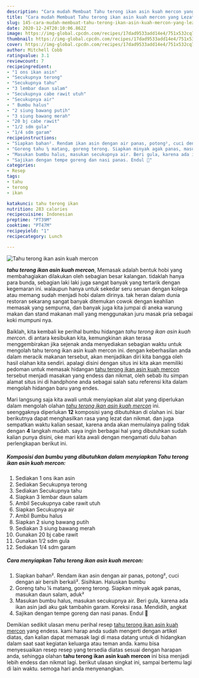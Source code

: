 ```yaml
---
description: "Cara mudah Membuat Tahu terong ikan asin kuah mercon yang Lezat"
title: "Cara mudah Membuat Tahu terong ikan asin kuah mercon yang Lezat"
slug: 145-cara-mudah-membuat-tahu-terong-ikan-asin-kuah-mercon-yang-lezat
date: 2020-12-24T20:10:06.862Z
image: https://img-global.cpcdn.com/recipes/17dad9533add14e4/751x532cq70/tahu-terong-ikan-asin-kuah-mercon-foto-resep-utama.jpg
thumbnail: https://img-global.cpcdn.com/recipes/17dad9533add14e4/751x532cq70/tahu-terong-ikan-asin-kuah-mercon-foto-resep-utama.jpg
cover: https://img-global.cpcdn.com/recipes/17dad9533add14e4/751x532cq70/tahu-terong-ikan-asin-kuah-mercon-foto-resep-utama.jpg
author: Mitchell Cobb
ratingvalue: 3.1
reviewcount: 7
recipeingredient:
- "1 ons ikan asin"
- "Secukupnya terong"
- "Secukupnya tahu"
- "3 lembar daun salam"
- "Secukupnya cabe rawit utuh"
- "Secukupnya air"
- " Bumbu halus"
- "2 siung bawang putih"
- "3 siung bawang merah"
- "20 bj cabe rawit"
- "1/2 sdm gula"
- "1/4 sdm garam"
recipeinstructions:
- "Siapkan bahan². Rendam ikan asin dengan air panas, potong², cuci dengan air bersih berkali². Sisihkan. Haluskan bumbu"
- "Goreng tahu ¼ matang, goreng terong. Siapkan minyak agak panas, masukan daun salam, aduk²"
- "Masukan bumbu halus, masukan secukupnya air. Beri gula, karena ada ikan asin jadi aku gak tambahin garam. Koreksi rasa. Mendidih, angkat"
- "Sajikan dengan tempe goreng dan nasi panas. Endul 🤤"
categories:
- Resep
tags:
- tahu
- terong
- ikan

katakunci: tahu terong ikan 
nutrition: 283 calories
recipecuisine: Indonesian
preptime: "PT39M"
cooktime: "PT47M"
recipeyield: "1"
recipecategory: Lunch

---
```



![Tahu terong ikan asin kuah mercon](https://img-global.cpcdn.com/recipes/17dad9533add14e4/751x532cq70/tahu-terong-ikan-asin-kuah-mercon-foto-resep-utama.jpg)

<b><i>tahu terong ikan asin kuah mercon</i></b>, Memasak adalah bentuk hobi yang membahagiakan dilakukan oleh sebagian besar kalangan. tidaklah hanya para bunda, sebagian laki laki juga sangat banyak yang tertarik dengan kegemaran ini. walaupun hanya untuk sekedar seru seruan dengan kolega atau memang sudah menjadi hobi dalam dirinya. tak heran dalam dunia restoran sekarang sangat banyak ditemukan cowok dengan keahlian memasak yang sempurna, dan banyak juga kita jumpai di aneka warung makan dan stand makanan mall yang menggunakan juru masak pria sebagai koki mumpuni nya.

Baiklah, kita kembali ke perihal bumbu hidangan <i>tahu terong ikan asin kuah mercon</i>. di antara kesibukan kita, kemungkinan akan terasa menggembirakan jika sejenak anda menyediakan sebagian waktu untuk mengolah tahu terong ikan asin kuah mercon ini. dengan keberhasilan anda dalam meracik makanan tersebut, akan menjadikan diri kita bangga oleh hasil olahan kita sendiri. apalagi disini dengan situs ini kita akan memiliki pedoman untuk memasak hidangan <u>tahu terong ikan asin kuah mercon</u> tersebut menjadi masakan yang endess dan nikmat, oleh sebab itu simpan alamat situs ini di handphone anda sebagai salah satu referensi kita dalam mengolah hidangan baru yang endes.




Mari langsung saja kita awali untuk menyiapkan alat alat yang diperlukan dalam mengolah olahan <u><i>tahu terong ikan asin kuah mercon</i></u> ini. seenggaknya diperlukan <b>12</b> komposisi yang dibutuhkan di olahan ini. biar berikutnya dapat menghasilkan rasa yang lezat dan nikmat. dan juga sempatkan waktu kalian sesaat, karena anda akan memulainya paling tidak dengan <b>4</b> langkah mudah. saya ingin berbagai hal yang dibutuhkan sudah kalian punya disini, oke mari kita awali dengan mengamati dulu bahan perlengkapan berikut ini.

<!--inarticleads1-->

##### Komposisi dan bumbu yang dibutuhkan dalam menyiapkan Tahu terong ikan asin kuah mercon:

1. Sediakan 1 ons ikan asin
1. Sediakan Secukupnya terong
1. Sediakan Secukupnya tahu
1. Siapkan 3 lembar daun salam
1. Ambil Secukupnya cabe rawit utuh
1. Siapkan Secukupnya air
1. Ambil  Bumbu halus
1. Siapkan 2 siung bawang putih
1. Sediakan 3 siung bawang merah
1. Gunakan 20 bj cabe rawit
1. Gunakan 1/2 sdm gula
1. Sediakan 1/4 sdm garam




<!--inarticleads2-->

##### Cara menyiapkan Tahu terong ikan asin kuah mercon:

1. Siapkan bahan². Rendam ikan asin dengan air panas, potong², cuci dengan air bersih berkali². Sisihkan. Haluskan bumbu
1. Goreng tahu ¼ matang, goreng terong. Siapkan minyak agak panas, masukan daun salam, aduk²
1. Masukan bumbu halus, masukan secukupnya air. Beri gula, karena ada ikan asin jadi aku gak tambahin garam. Koreksi rasa. Mendidih, angkat
1. Sajikan dengan tempe goreng dan nasi panas. Endul 🤤




Demikian sedikit ulasan menu perihal resep <u>tahu terong ikan asin kuah mercon</u> yang endess. kami harap anda sudah mengerti dengan artikel diatas, dan kalian dapat memasak lagi di masa datang untuk di hidangkan dalam saat saat kegiatan keluarga atau teman anda. kamu bisa menyesuaikan resep resep yang tersedia diatas sesuai dengan harapan anda, sehingga olahan <b>tahu terong ikan asin kuah mercon</b> ini bisa menjadi lebih endess dan nikmat lagi. berikut ulasan singkat ini, sampai bertemu lagi di lain waktu. semoga hari anda menyenangkan.
